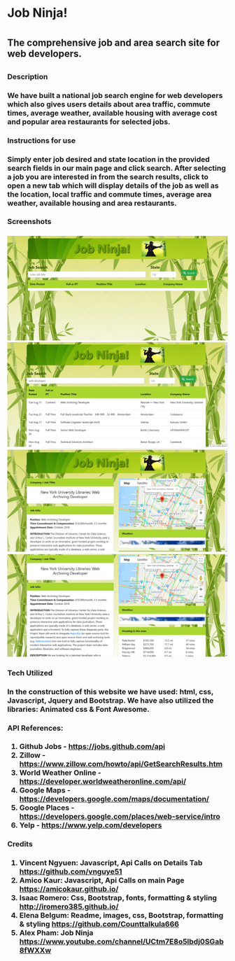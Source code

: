 <h1>Job Ninja!<h1>

<h2>The comprehensive job and area search site for web developers.<h2>

<h3>Description<h3>

<p>We have built a national job search engine for web developers which also gives users details about area traffic, commute times, average weather, available housing with average cost and popular area restaurants for selected jobs.<p>

<h3>Instructions for use<h3>

<p>Simply enter job desired and state location in the provided search fields in our main page and click search. After selecting a job you are interested in from the search results, click to open a new tab which will display details of the job as well as the location, local traffic and commute times, average area weather, available housing and area restaurants.<p>

<h3>Screenshots<h3>

![Alt text](./assets/images/Screenshot2018-08-2108.34.16.png)
![Alt text](./assets/images/Screenshot2018-08-2108.35.24.png)
![Alt text](./assets/images/Screenshot2018-08-2108.36.05.png)
![Alt text](./assets/images/Screenshot2018-08-2108.36.32.png)

<h3>Tech Utilized<h3>

<p>In the construction of this website we have used: html, css, Javascript, Jquery and Bootstrap. We have also utilized the libraries: Animated css & Font Awesome.<p>

<h3>API References:<h3>

1. Github Jobs - https://jobs.github.com/api
2. Zillow - https://www.zillow.com/howto/api/GetSearchResults.htm
3. World Weather Online - https://developer.worldweatheronline.com/api/
4. Google Maps - https://developers.google.com/maps/documentation/
5. Google Places - https://developers.google.com/places/web-service/intro
6. Yelp - https://www.yelp.com/developers

<h3>Credits<h3>

1. Vincent Ngyuen: Javascript, Api Calls on Details Tab
    https://github.com/vnguye51
2. Amico Kaur: Javascript, Api Calls on main Page
    https://amicokaur.github.io/
3. Isaac Romero: Css, Bootstrap, fonts, formatting & styling
    http://iromero385.github.io/
4. Elena Belgum: Readme, images, css, Bootstrap, formatting & styling
    https://github.com/Counttalkula666
5. Alex Pham: Job Ninja
    https://www.youtube.com/channel/UCtm7E8o5lbdj0SGab8fWXXw



